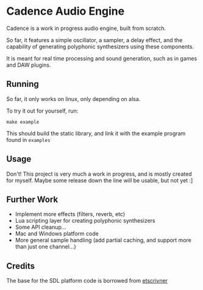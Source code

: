 # Cadence Audio Engine
Cadence is a work in progress audio engine, built from scratch.

So far, it features a simple oscillator, a sampler, a delay effect, and the capability of generating polyphonic synthesizers using these components.

It is meant for real time processing and sound generation, such as in games and DAW plugins.

## Running
So far, it only works on linux, only depending on alsa.

To try it out for yourself, run:

    make example

This should build the static library, and link it with the example program found in ```examples```

## Usage
Don't! This project is very much a work in progress, and is mostly created for myself. Maybe some release down the line will be usable, but not yet :]

## Further Work
 - Implement more effects (filters, reverb, etc)
 - Lua scripting layer for creating polyphonic synthesizers
 - Some API cleanup...
 - Mac and Windows platform code
 - More general sample handling (add partial caching, and support more than just one channel...)

## Credits
The base for the SDL platform code is borrowed from [etscrivner](https://github.com/etscrivner/sdl_audio_circular_buffer)
